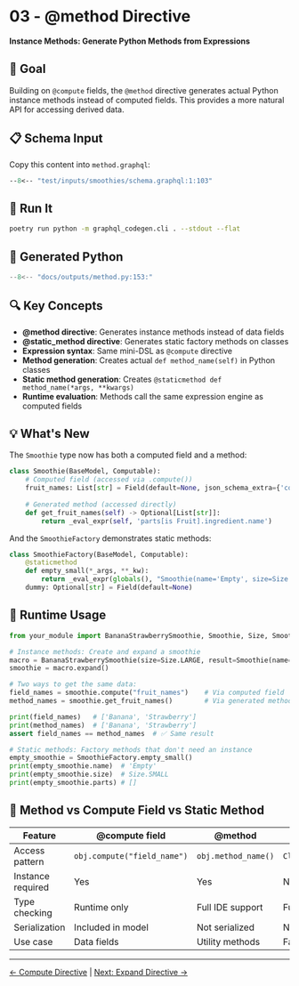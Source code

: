 # 03 - @method Directive

**Instance Methods: Generate Python Methods from Expressions**

## 🎯 Goal

Building on `@compute` fields, the `@method` directive generates actual Python instance methods instead of computed fields. This provides a more natural API for accessing derived data.

## 📋 Schema Input

Copy this content into `method.graphql`:

```graphql
--8<-- "test/inputs/smoothies/schema.graphql:1:103"
```

## 🚀 Run It

```bash
poetry run python -m graphql_codegen.cli . --stdout --flat
```

## 🐍 Generated Python

```python
--8<-- "docs/outputs/method.py:153:"
```

## 🔍 Key Concepts

- **@method directive**: Generates instance methods instead of data fields
- **@static_method directive**: Generates static factory methods on classes
- **Expression syntax**: Same mini-DSL as `@compute` directive
- **Method generation**: Creates actual `def method_name(self)` in Python classes
- **Static method generation**: Creates `@staticmethod def method_name(*args, **kwargs)`
- **Runtime evaluation**: Methods call the same expression engine as computed fields

## 💡 What's New

The `Smoothie` type now has both a computed field and a method:

```python
class Smoothie(BaseModel, Computable):
    # Computed field (accessed via .compute())
    fruit_names: List[str] = Field(default=None, json_schema_extra={'compute': {'expr': 'parts[is Fruit].ingredient.name'}})
    
    # Generated method (accessed directly)
    def get_fruit_names(self) -> Optional[List[str]]:
        return _eval_expr(self, 'parts[is Fruit].ingredient.name')
```

And the `SmoothieFactory` demonstrates static methods:

```python
class SmoothieFactory(BaseModel, Computable):
    @staticmethod
    def empty_small(*_args, **_kw):
        return _eval_expr(globals(), "Smoothie(name='Empty', size=Size.SMALL, parts=[])")
    dummy: Optional[str] = Field(default=None)
```

## 🧮 Runtime Usage

```python
from your_module import BananaStrawberrySmoothie, Smoothie, Size, SmoothieFactory

# Instance methods: Create and expand a smoothie
macro = BananaStrawberrySmoothie(size=Size.LARGE, result=Smoothie(name="dummy", size=Size.SMALL, parts=[]))
smoothie = macro.expand()

# Two ways to get the same data:
field_names = smoothie.compute("fruit_names")    # Via computed field
method_names = smoothie.get_fruit_names()        # Via generated method

print(field_names)   # ['Banana', 'Strawberry']
print(method_names)  # ['Banana', 'Strawberry']
assert field_names == method_names  # ✅ Same result

# Static methods: Factory methods that don't need an instance
empty_smoothie = SmoothieFactory.empty_small()
print(empty_smoothie.name)  # 'Empty'
print(empty_smoothie.size)  # Size.SMALL
print(empty_smoothie.parts) # []
```

## 🔧 Method vs Compute Field vs Static Method

| Feature | @compute field | @method | @static_method |
|---------|----------------|---------|----------------|
| Access pattern | `obj.compute("field_name")` | `obj.method_name()` | `Class.method_name()` |
| Instance required | Yes | Yes | No |
| Type checking | Runtime only | Full IDE support | Full IDE support |
| Serialization | Included in model | Not serialized | Not applicable |
| Use case | Data fields | Utility methods | Factory methods |

---

[← Compute Directive](02-compute-directive.md) | [Next: Expand Directive →](04-expand-directive.md) 